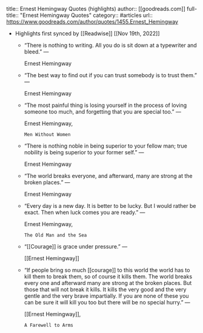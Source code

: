 title:: Ernest Hemingway Quotes (highlights)
author:: [[goodreads.com]]
full-title:: "Ernest Hemingway Quotes"
category:: #articles
url:: https://www.goodreads.com/author/quotes/1455.Ernest_Hemingway

- Highlights first synced by [[Readwise]] [[Nov 19th, 2022]]
	- “There is nothing to writing. All you do is sit down at a typewriter and bleed.”
	    ―
	  
	    Ernest Hemingway
	- “The best way to find out if you can trust somebody is to trust them.”
	    ―
	  
	    Ernest Hemingway
	- “The most painful thing is losing yourself in the process of loving someone too much, and forgetting that you are special too.”
	    ―
	  
	    Ernest Hemingway,
	  
	    
	      Men Without Women
	- “There is nothing noble in being superior to your fellow man; true nobility is being superior to your former self.”
	    ―
	  
	    Ernest Hemingway
	- “The world breaks everyone, and afterward, many are strong at the broken places.”
	    ―
	  
	    Ernest Hemingway
	- “Every day is a new day. It is better to be lucky. But I would rather be exact. Then when luck comes you are ready.”
	    ―
	  
	    Ernest Hemingway,
	  
	    
	      The Old Man and the Sea
	- “[[Courage]] is grace under pressure.”
	    ―
	  
	    [[Ernest Hemingway]]
	- “If people bring so much [[courage]] to this world the world has to kill them to break them, so of course it kills them. The world breaks every one and afterward many are strong at the broken places. But those that will not break it kills. It kills the very good and the very gentle and the very brave impartially. If you are none of these you can be sure it will kill you too but there will be no special hurry.”
	    ―
	  
	    [[Ernest Hemingway]],
	  
	    
	      A Farewell to Arms